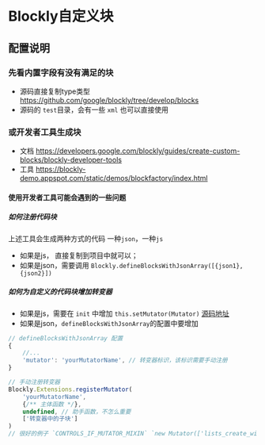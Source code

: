 # Blockly自定义块

## 配置说明

### 先看内置字段有没有满足的块
- 源码直接复制type类型 https://github.com/google/blockly/tree/develop/blocks
- 源码的 `test`目录，会有一些 `xml` 也可以直接使用

### 或开发者工具生成块
- 文档 https://developers.google.com/blockly/guides/create-custom-blocks/blockly-developer-tools
- 工具 https://blockly-demo.appspot.com/static/demos/blockfactory/index.html

#### 使用开发者工具可能会遇到的一些问题
##### 如何注册代码块
上述工具会生成两种方式的代码 一种`json`，一种`js`
- 如果是js， 直接复制到项目中就可以；
- 如果是json，需要调用 `Blockly.defineBlocksWithJsonArray([{json1}, {json2}])`

##### 如何为自定义的代码块增加转变器
- 如果是js，需要在 `init` 中增加 `this.setMutator(Mutator)` [源码地址](https://github.com/google/blockly/blob/develop/core/block.ts#L2103)
- 如果是json，`defineBlocksWithJsonArray`的配置中要增加
```js
// defineBlocksWithJsonArray 配置
{
    //...
    'mutator': 'yourMutatorName', // 转变器标识，该标识需要手动注册
}

// 手动注册转变器
Blockly.Extensions.registerMutator(
    'yourMutatorName',
    {/** 主体函数 */},
    undefined, // 助手函数，不怎么重要
    ['转变器中的子块']
)
// 很好的例子 `CONTROLS_IF_MUTATOR_MIXIN` `new Mutator(['lists_create_with_item']`
```